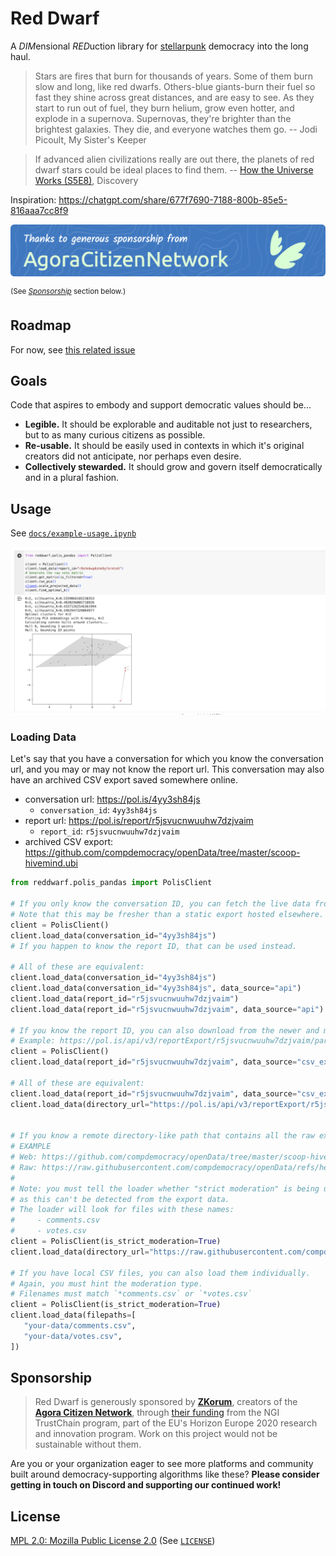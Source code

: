 # Red Dwarf

A <em>DIM</em>ensional <em>RED</em>uction library for [stellarpunk][] democracy into the long haul.

> Stars are fires that burn for thousands of years. Some of them burn slow and
> long, like red dwarfs. Others-blue giants-burn their fuel so fast they shine
> across great distances, and are easy to see. As they start to run out of
> fuel, they burn helium, grow even hotter, and explode in a supernova.
> Supernovas, they're brighter than the brightest galaxies. They die, and
> everyone watches them go. -- Jodi Picoult, My Sister's Keeper

> If advanced alien civilizations really are out there, the planets of red
> dwarf stars could be ideal places to find them. -- [How the Universe Works
> (S5E8)](https://youtu.be/3Lq-mI6lgmA?t=375), Discovery

Inspiration: https://chatgpt.com/share/677f7690-7188-800b-85e5-816aaa7cc8f9

[![Thanks to generous sponsorship from Agora Citizen Network](docs/agora-sponsorship-header.png)][agora]
<!-- Generated from: https://leviarista.github.io/github-profile-header-generator/ meta: kalam, ubuntu, 223, 251, 215 -->

<sup>(See [_Sponsorship_](#sponsorship) section below.)</sup>

## Roadmap

For now, see [this related issue](https://github.com/patcon/red-dwarf/issues/4)

## Goals

Code that aspires to embody and support democratic values should be...

- **Legible.** It should be explorable and auditable not just to researchers, but to as many curious citizens as possible.
- **Re-usable.** It should be easily used in contexts in which it's original creators did not anticipate, nor perhaps even desire.
- **Collectively stewarded.** It should grow and govern itself democratically and in a plural fashion.

## Usage

See [`docs/example-usage.ipynb`][notebook]

[![screen of the sample jupyter notebook](docs/notebook-screenshot.png)][notebook]

### Loading Data

Let's say that you have a conversation for which you know the conversation url, and you may or may not know the report url. This conversation may also have an archived CSV export saved somewhere online.

- conversation url: https://pol.is/4yy3sh84js
   - `conversation_id`: `4yy3sh84js`
- report url: https://pol.is/report/r5jsvucnwuuhw7dzjvaim
   - `report_id`: `r5jsvucnwuuhw7dzjvaim`
- archived CSV export: https://github.com/compdemocracy/openData/tree/master/scoop-hivemind.ubi

```py
from reddwarf.polis_pandas import PolisClient

# If you only know the conversation ID, you can fetch the live data from the Polis APIs.
# Note that this may be fresher than a static export hosted elsewhere.
client = PolisClient()
client.load_data(conversation_id="4yy3sh84js")
# If you happen to know the report ID, that can be used instead.

# All of these are equivalent:
client.load_data(conversation_id="4yy3sh84js")
client.load_data(conversation_id="4yy3sh84js", data_source="api")
client.load_data(report_id="r5jsvucnwuuhw7dzjvaim")
client.load_data(report_id="r5jsvucnwuuhw7dzjvaim", data_source="api")

# If you know the report ID, you can also download from the newer and more official CSV export API endpoint:
# Example: https://pol.is/api/v3/reportExport/r5jsvucnwuuhw7dzjvaim/participant-votes.csv
client = PolisClient()
client.load_data(report_id="r5jsvucnwuuhw7dzjvaim", data_source="csv_export")

# All of these are equivalent:
client.load_data(report_id="r5jsvucnwuuhw7dzjvaim", data_source="csv_export")
client.load_data(directory_url="https://pol.is/api/v3/reportExport/r5jsvucnwuuhw7dzjvaim/")


# If you know a remote directory-like path that contains all the raw export files, you can use that.
# EXAMPLE
# Web: https://github.com/compdemocracy/openData/tree/master/scoop-hivemind.ubi
# Raw: https://raw.githubusercontent.com/compdemocracy/openData/refs/heads/master/scoop-hivemind.ubi/
#
# Note: you must tell the loader whether "strict moderation" is being used,
# as this can't be detected from the export data.
# The loader will look for files with these names:
#     - comments.csv
#     - votes.csv
client = PolisClient(is_strict_moderation=True)
client.load_data(directory_url="https://raw.githubusercontent.com/compdemocracy/openData/refs/heads/master/scoop-hivemind.ubi/")

# If you have local CSV files, you can also load them individually.
# Again, you must hint the moderation type.
# Filenames must match `*comments.csv` or `*votes.csv`
client = PolisClient(is_strict_moderation=True)
client.load_data(filepaths=[
   "your-data/comments.csv",
   "your-data/votes.csv",
])
```

## Sponsorship

> Red Dwarf is generously sponsored by [**ZKorum**][zkorum], creators of the [**Agora Citizen Network**][agora], through [their funding][ngi-funding] from the NGI TrustChain program, part of the EU's Horizon Europe 2020 research and innovation program. Work on this project would not be sustainable without them.

Are you or your organization eager to see more platforms and community built around democracy-supporting algorithms like these? **Please consider getting in touch on Discord and supporting our continued work!**

## License

[MPL 2.0: Mozilla Public License 2.0][mplv2] (See [`LICENSE`][license])

<!-- Links -->
   [stellarpunk]: https://www.youtube.com/watch?v=opnkQVZrhAw
   [notebook]: https://github.com/polis-community/red-dwarf/blob/main/docs/example-usage.ipynb
   [ZKorum]: https://github.com/zkorum
   [agora]: https://agoracitizen.network/
   [ngi-funding]: https://trustchain.ngi.eu/zkorum/
   [MPLv2]: https://choosealicense.com/licenses/mpl-2.0/
   [license]: https://github.com/polis-community/red-dwarf/blob/main/LICENSE
